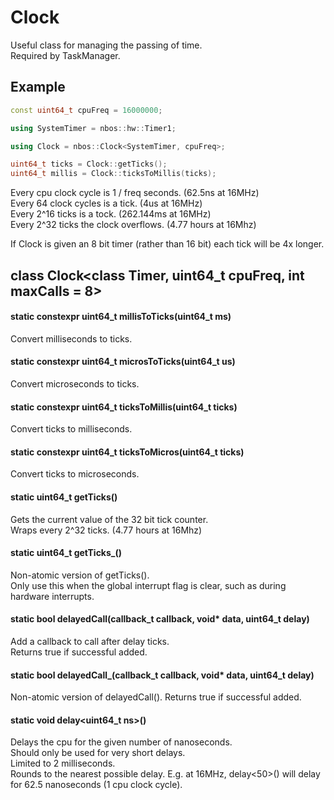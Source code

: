 # Clock

Useful class for managing the passing of time.<br>
Required by TaskManager.

## Example

```c++
const uint64_t cpuFreq = 16000000;

using SystemTimer = nbos::hw::Timer1;

using Clock = nbos::Clock<SystemTimer, cpuFreq>;

uint64_t ticks = Clock::getTicks();
uint64_t millis = Clock::ticksToMillis(ticks);
```

Every cpu clock cycle is 1 / freq seconds. (62.5ns at 16MHz)<br>
Every 64 clock cycles is a tick. (4us at 16MHz)<br>
Every 2^16 ticks is a tock. (262.144ms at 16MHz)<br>
Every 2^32 ticks the clock overflows. (4.77 hours at 16Mhz)

If Clock is given an 8 bit timer (rather than 16 bit) each tick will be
4x longer.

## class Clock\<class Timer, uint64_t cpuFreq, int maxCalls = 8\>

#### static constexpr uint64_t millisToTicks(uint64_t ms)
Convert milliseconds to ticks.

#### static constexpr uint64_t microsToTicks(uint64_t us)
Convert microseconds to ticks.

#### static constexpr uint64_t ticksToMillis(uint64_t ticks)
Convert ticks to milliseconds.

#### static constexpr uint64_t ticksToMicros(uint64_t ticks)
Convert ticks to microseconds.

#### static uint64_t getTicks()
Gets the current value of the 32 bit tick counter.<br>
Wraps every 2^32 ticks. (4.77 hours at 16Mhz)

#### static uint64_t getTicks_()
Non-atomic version of getTicks().<br>
Only use this when the global interrupt flag is clear, such
as during hardware interrupts.

#### static bool delayedCall(callback_t callback, void* data, uint64_t delay)
Add a callback to call after delay ticks.<br>
Returns true if successful added.

#### static bool delayedCall_(callback_t callback, void* data, uint64_t delay)
Non-atomic version of delayedCall().
Returns true if successful added.

#### static void delay<uint64_t ns>()
Delays the cpu for the given number of nanoseconds.<br>
Should only be used for very short delays.<br>
Limited to 2 milliseconds.<br>
Rounds to the nearest possible delay. E.g. at 16MHz, delay<50>() will
delay for 62.5 nanoseconds (1 cpu clock cycle).
